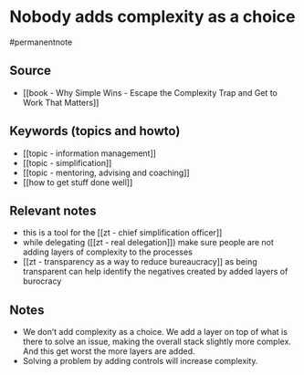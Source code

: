 # Nobody adds complexity as a choice
#permanentnote 

## Source
- [[book - Why Simple Wins - Escape the Complexity Trap and Get to Work That Matters]]

## Keywords (topics and howto)
- [[topic - information management]]
- [[topic - simplification]]
- [[topic - mentoring, advising and coaching]]
- [[how to get stuff done well]]

## Relevant notes
- this is a tool for the [[zt - chief simplification officer]]
- while delegating ([[zt - real delegation]]) make sure people are not adding layers of complexity to the processes
- [[zt - transparency as a way to reduce bureaucracy]] as being transparent can help identify the negatives created by added layers of burocracy

## Notes
- We don’t add complexity as a choice. We add a layer on top of what is there to solve an issue, making the overall stack slightly more complex. And this get worst the more layers are added.
- Solving a problem by adding controls will increase complexity.